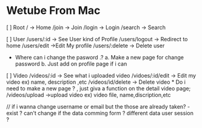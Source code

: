 # Wetube From Mac

[ ] Root
/ -> Home
/join -> Join
/login -> Login
/search -> Search

[ ] User
/users/:id -> See User kind of Profile
/users/logout -> Redirect to home
/users/edit ->Edit My profile
/users/:delete -> Delete user

- Where can i change the pasword .?
  a. Make a new page for change password
  b. Just add on profile page if i can

[ ] Video
/videos/:id -> See what i uploaded video
/vidoes/:id/edit -> Edit my video
ex) name, description ,etc
/videos/id/delete -> Delete video \* Do i need to make a new page ? , just giva a function on the detail video page;
/videos/upload ->upload video
ex) video file, name,discription,etc

// if i wanna change username or email but the those are already taken?
-exist ? can't change
if the data comming form ? different data user session ?
